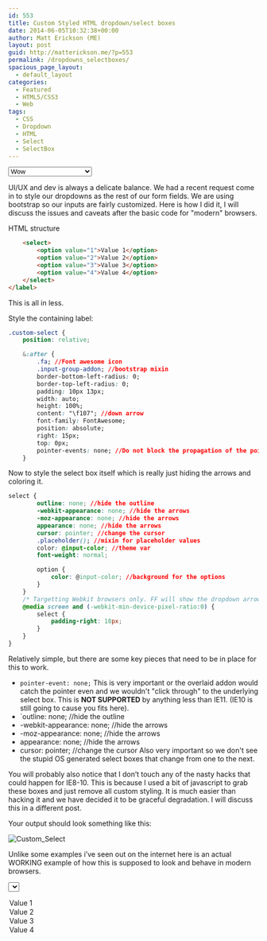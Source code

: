 ```yaml
---
id: 553
title: Custom Styled HTML dropdown/select boxes
date: 2014-06-05T10:32:38+00:00
author: Matt Erickson (ME)
layout: post
guid: http://matterickson.me/?p=553
permalink: /dropdowns_selectboxes/
spacious_page_layout:
  - default_layout
categories:
  - Featured
  - HTML5/CSS3
  - Web
tags:
  - CSS
  - Dropdown
  - HTML
  - Select
  - SelectBox
---
```


<label class="custom-select-box full-width">
  <select class="form-control">
    <option value="1">Wow</option>
    <option value="2">this is</option>
    <option value="3">exactly what UX/UI</option>
    <option value="4">wanted this to look like!!!</option>
  </select> 
</label> 

UI/UX and dev is always a delicate balance. We had a recent request come in to style our dropdowns as the rest of our form fields. We are using bootstrap so our inputs are fairly customized. Here is how I did it, I will discuss the issues and caveats after the basic code for "modern" browsers.  


  
HTML structure
  


```html
    <select>
        <option value="1">Value 1</option>
        <option value="2">Value 2</option>
        <option value="3">Value 3</option>
        <option value="4">Value 4</option>
    </select>
</label>
```


  
This is all in less.
  

  
Style the containing label:
  


```css
.custom-select {
    position: relative;

    &:after {
        .fa; //Font awesome icon
        .input-group-addon; //bootstrap mixin
        border-bottom-left-radius: 0;
        border-top-left-radius: 0;
        padding: 10px 13px;
        width: auto;
        height: 100%;
        content: "\f107"; //down arrow
        font-family: FontAwesome;
        position: absolute;
        right: 15px;
        top: 0px;
        pointer-events: none; //Do not block the propagation of the pointer event
    }
```

Now to style the select box itself which is really just hiding the arrows and coloring it.

```css
select {
        outline: none; //hide the outline
        -webkit-appearance: none; //hide the arrows
        -moz-appearance: none; //hide the arrows
        appearance: none; //hide the arrows
        cursor: pointer; //change the cursor
        .placeholder(); //mixin for placeholder values
        color: @input-color; //theme var
        font-weight: normal;

        option {
            color: @input-color; //background for the options
        }
    }
    /* Targetting Webkit browsers only. FF will show the dropdown arrow with so much padding. */
    @media screen and (-webkit-min-device-pixel-ratio:0) {
        select {
            padding-right: 18px;
        }
    }
}
```


Relatively simple, but there are some key pieces that need to be in place for this to work.

  * `pointer-event: none;` This is very important or the overlaid addon would catch the pointer even and we wouldn't "click through" to the underlying select box. This is **NOT SUPPORTED** by anything less than IE11. (IE10 is still going to cause you fits here).
  * `outline: none; //hide the outline
  * -webkit-appearance: none; //hide the arrows 
  * -moz-appearance: none; //hide the arrows
  * appearance: none; //hide the arrows
  * cursor: pointer; //change the cursor
  Also very important so we don't see the stupid OS generated select boxes that change from one to the next.


  
You will probably also notice that I don&#8217;t touch any of the nasty hacks that could happen for IE8-10. This is because I used a bit of javascript to grab these boxes and just remove all custom styling. It is much easier than hacking it and we have decided it to be graceful degradation. I will discuss this in a different post. 
  
Your output should look something like this:
  

<img src="https://raw.githubusercontent.com/Mutmatt/mutmatt.github.io/master/images/custom_select-300x28.png?fit=300%2C28" alt="Custom_Select" class="alignnone size-medium wp-image-554" srcset="https://raw.githubusercontent.com/Mutmatt/mutmatt.github.io/master/images/custom_select.png?zoom=2&resize=600%2C60 1200w, https://raw.githubusercontent.com/Mutmatt/mutmatt.github.io/master/images/custom_select.png?zoom=3&resize=600%2C60 1800w" sizes="(max-width: 600px) 100vw, 600px" data-recalc-dims="1" /> 
  
Unlike some examples i&#8217;ve seen out on the internet here is an actual WORKING example of how this is supposed to look and behave in modern browsers. 

<label class="custom-select-box full-width"> <select class="form-control"> 
  <option value="1">Value 1</option> <option value="2">Value 2</option> 
  <option value="3">Value 3</option> <option value="4">Value 4</option>
  </select>
</label> 

<link href="//netdna.bootstrapcdn.com/font-awesome/4.1.0/css/font-awesome.min.css" rel="stylesheet" />